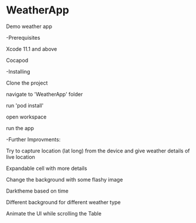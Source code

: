 # WeatherApp
Demo weather app

-Prerequisites

Xcode 11.1 and above

Cocapod


-Installing

Clone the project

navigate to 'WeatherApp' folder

run 'pod install' 

open workspace

run the app


-Further Improvments:

Try to capture location (lat long) from the device and give weather details of live location

Expandable cell with more details

Change the background with some flashy image

Darktheme based on time

Different background for different weather type

Animate the UI while scrolling the Table
